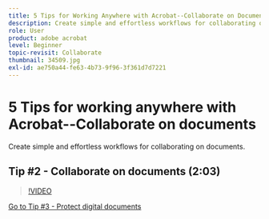 ```yaml
---
title: 5 Tips for Working Anywhere with Acrobat--Collaborate on Documents
description: Create simple and effortless workflows for collaborating on documents
role: User
product: adobe acrobat
level: Beginner
topic-revisit: Collaborate
thumbnail: 34509.jpg
exl-id: ae750a44-fe63-4b73-9f96-3f361d7d7221
---
```

# 5 Tips for working anywhere with Acrobat--Collaborate on documents

Create simple and effortless workflows for collaborating on documents.

## Tip #2 - Collaborate on documents (2:03)

>[!VIDEO](https://video.tv.adobe.com/v/34509?quality=12&learn=on&hidetitle=true)

[Go to Tip #3 - Protect digital documents](protect-digital-documents.md)